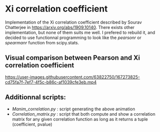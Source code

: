 # Xi correlation coefficient

Implementation of the Xi correlation coefficient described by Sourav Chatterjee in https://arxiv.org/abs/1909.10140. There exists other implementation, but none of them suits me well. I prefered to rebuild it, and decided to use functionnal programming to look like the *pearsonr* or *spearmanr* function from scipy.stats.


## Visual comparison between Pearson and Xi correlation coefficient

https://user-images.githubusercontent.com/63822750/167273825-cd75fa7f-7ef7-4f5c-b86c-af1039cfe3eb.mp4


## Additionnal scripts:
* *Manim_correlation.py* : script generating the above animation
* *Correlation_matrix.py* : script that both compute and show a correlation matrix for any given correlation function as long as it returns a tuple (coefficient, pvalue)
